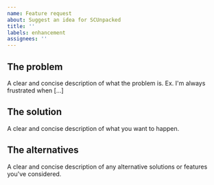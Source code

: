 ```yaml
---
name: Feature request
about: Suggest an idea for SCUnpacked
title: ''
labels: enhancement
assignees: ''
---
```


## The problem
A clear and concise description of what the problem is. Ex. I'm always frustrated when [...]

## The solution
A clear and concise description of what you want to happen.

## The alternatives
A clear and concise description of any alternative solutions or features you've considered.

